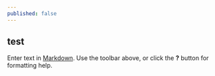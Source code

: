 ```yaml
---
published: false
---
```

## test

Enter text in [Markdown](http://daringfireball.net/projects/markdown/). Use the toolbar above, or click the **?** button for formatting help.
